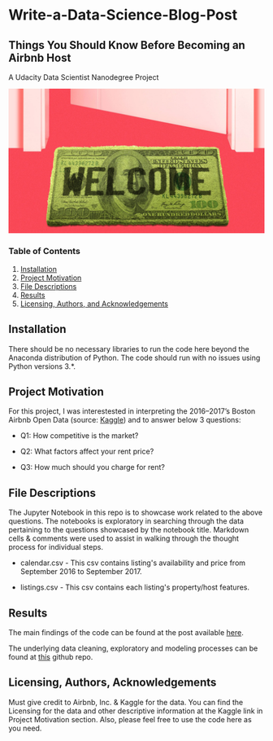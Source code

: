 # Write-a-Data-Science-Blog-Post
## Things You Should Know Before Becoming an Airbnb Host
A Udacity Data Scientist Nanodegree Project

![alt text](https://github.com/jamesli0512/udacity-dsnd-project-1/blob/main/airbnb.jpeg?raw=true)

### Table of Contents

1. [Installation](#installation)
2. [Project Motivation](#motivation)
3. [File Descriptions](#files)
4. [Results](#results)
5. [Licensing, Authors, and Acknowledgements](#licensing)

## Installation <a name="installation"></a>

There should be no necessary libraries to run the code here beyond the Anaconda distribution of Python.  The code should run with no issues using Python versions 3.*.

## Project Motivation<a name="motivation"></a>

For this project, I was interestested in interpreting the 2016–2017’s Boston Airbnb Open Data (source: [Kaggle](https://www.kaggle.com/airbnb/boston)) and to answer below 3 questions:

* Q1: How competitive is the market?

* Q2: What factors affect your rent price?

* Q3: How much should you charge for rent?

## File Descriptions <a name="files"></a>

The Jupyter Notebook in this repo is to showcase work related to the above questions. The notebooks is exploratory in searching through the data pertaining to the questions showcased by the notebook title. Markdown cells & comments were used to assist in walking through the thought process for individual steps.

* calendar.csv - This csv contains listing's availability and price from September 2016 to September 2017.

* listings.csv - This csv contains each listing's property/host features.

## Results<a name="results"></a>

The main findings of the code can be found at the post available [here](https://jamesli0512.medium.com/things-you-should-know-before-becoming-an-airbnb-host-2e916346c52b).

The underlying data cleaning, exploratory and modeling processes can be found at [this](https://github.com/jamesli0512/udacity-dsnd-project-1) github repo.

## Licensing, Authors, Acknowledgements<a name="licensing"></a>

Must give credit to Airbnb, Inc. & Kaggle for the data. You can find the Licensing for the data and other descriptive information at the Kaggle link in Project Motivation section. Also, please feel free to use the code here as you need. 
